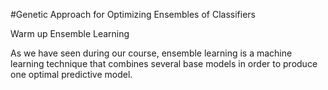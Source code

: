 
#Genetic Approach for Optimizing Ensembles of Classifiers

Warm up 
Ensemble Learning 

As we have seen during our course, ensemble learning is a machine learning technique that combines several base models in order to produce one optimal predictive model.

